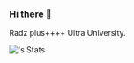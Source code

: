 ### Hi there 👋
Radz plus++++ Ultra University.

![<alphajjjett>'s Stats](https://github-readme-stats.vercel.app/api?username=<username>&theme=vue-dark&show_icons=true&hide_border=true&count_private=true)
